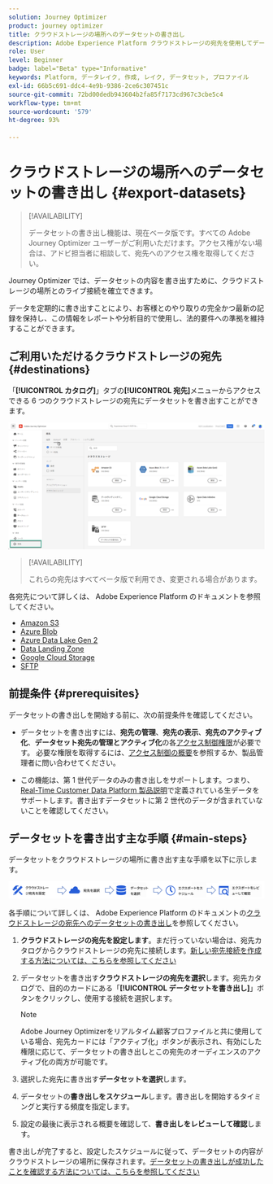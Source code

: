 ```yaml
---
solution: Journey Optimizer
product: journey optimizer
title: クラウドストレージの場所へのデータセットの書き出し
description: Adobe Experience Platform クラウドストレージの宛先を使用してデータセットを書き出す方法について説明します。
role: User
level: Beginner
badge: label="Beta" type="Informative"
keywords: Platform, データレイク, 作成, レイク, データセット, プロファイル
exl-id: 66b5c691-ddc4-4e9b-9386-2ce6c307451c
source-git-commit: 72bd00dedb943604b2fa85f7173cd967c3cbe5c4
workflow-type: tm+mt
source-wordcount: '579'
ht-degree: 93%

---
```


# クラウドストレージの場所へのデータセットの書き出し {#export-datasets}

>[!AVAILABILITY]
>
>データセットの書き出し機能は、現在ベータ版です。すべての Adobe Journey Optimizer ユーザーがご利用いただけます。アクセス権がない場合は、アドビ担当者に相談して、宛先へのアクセス権を取得してください。

Journey Optimizer では、データセットの内容を書き出すために、クラウドストレージの場所とのライブ接続を確立できます。

データを定期的に書き出すことにより、お客様とのやり取りの完全かつ最新の記録を保持し、この情報をレポートや分析目的で使用し、法的要件への準拠を維持することができます。

## ご利用いただけるクラウドストレージの宛先 {#destinations}

「**[!UICONTROL カタログ]**」タブの&#x200B;**[!UICONTROL 宛先]**&#x200B;メニューからアクセスできる 6 つのクラウドストレージの宛先にデータセットを書き出すことができます。

![](assets/dataset-export-setup.png)

>[!AVAILABILITY]
>
>これらの宛先はすべてベータ版で利用でき、変更される場合があります。

各宛先について詳しくは、 Adobe Experience Platform のドキュメントを参照してください。

* [Amazon S3](https://experienceleague.adobe.com/docs/experience-platform/destinations/catalog/cloud-storage/amazon-s3.html?lang=ja)
* [Azure Blob](https://experienceleague.adobe.com/docs/experience-platform/destinations/catalog/cloud-storage/azure-blob.html?lang=ja)
* [Azure Data Lake Gen 2](https://experienceleague.adobe.com/docs/experience-platform/destinations/catalog/cloud-storage/adls-gen2.html?lang=ja)
* [Data Landing Zone](https://experienceleague.adobe.com/docs/experience-platform/destinations/catalog/cloud-storage/data-landing-zone.html?lang=ja)
* [Google Cloud Storage](https://experienceleague.adobe.com/docs/experience-platform/destinations/catalog/cloud-storage/google-cloud-storage.html?lang=ja)
* [SFTP](https://experienceleague.adobe.com/docs/experience-platform/destinations/catalog/cloud-storage/sftp.html?lang=ja)

## 前提条件 {#prerequisites}

データセットの書き出しを開始する前に、次の前提条件を確認してください。

* データセットを書き出すには、**宛先の管理**、**宛先の表示**、**宛先のアクティブ化**、**データセット宛先の管理とアクティブ化**&#x200B;の各[アクセス制御権限](https://experienceleague.adobe.com/docs/experience-platform/access-control/home.html?lang=ja#permissions)が必要です。 必要な権限を取得するには、[アクセス制御の概要](https://experienceleague.adobe.com/docs/experience-platform/access-control/ui/overview.html?lang=ja)を参照するか、製品管理者に問い合わせてください。

* この機能は、第 1 世代データのみの書き出しをサポートします。つまり、[Real-Time Customer Data Platform 製品説明](https://helpx.adobe.com/jp/legal/product-descriptions/real-time-customer-data-platform-b2c-edition-prime-and-ultimate-packages.html)で定義されている生データをサポートします。書き出すデータセットに第 2 世代のデータが含まれていないことを確認してください。

## データセットを書き出す主な手順 {#main-steps}

データセットをクラウドストレージの場所に書き出す主な手順を以下に示します。

![](assets/dataset-export-process.png)

各手順について詳しくは、 Adobe Experience Platform のドキュメントの[クラウドストレージの宛先へのデータセットの書き出し](https://experienceleague.adobe.com/docs/experience-platform/destinations/ui/activate/export-datasets.html?lang=ja)を参照してください。

1. **クラウドストレージの宛先を設定します**。まだ行っていない場合は、宛先カタログからクラウドストレージの宛先に接続します。[新しい宛先接続を作成する方法については、こちらを参照してください](https://experienceleague.adobe.com/docs/experience-platform/destinations/ui/connect-destination.html?lang=ja#setup)

   <!--![](assets/dataset-export-setup.png)-->

1. データセットを書き出す&#x200B;**クラウドストレージの宛先を選択**&#x200B;します。宛先カタログで、目的のカードにある「**[!UICONTROL データセットを書き出し]**」ボタンをクリックし、使用する接続を選択します。

   <!--![](assets/dataset-export-destination.png)-->

   >[!NOTE]
   >
   >Adobe Journey Optimizerをリアルタイム顧客プロファイルと共に使用している場合、宛先カードには「アクティブ化」ボタンが表示され、有効にした権限に応じて、データセットの書き出しとこの宛先のオーディエンスのアクティブ化の両方が可能です。

1. 選択した宛先に書き出す&#x200B;**データセットを選択**&#x200B;します。

   <!--![](assets/dataset-export-dataset-selection.png)-->

1. データセットの&#x200B;**書き出しをスケジュール**&#x200B;します。書き出しを開始するタイミングと実行する頻度を指定します。

   <!--![](assets/dataset-export-schedule.png)-->

1. 設定の最後に表示される概要を確認して、**書き出しをレビューして確認**&#x200B;します。

   <!--![](assets/dataset-export-review.png)-->

書き出しが完了すると、設定したスケジュールに従って、データセットの内容がクラウドストレージの場所に保存されます。[データセットの書き出しが成功したことを確認する方法については、こちらを参照してください](https://experienceleague.adobe.com/docs/experience-platform/destinations/ui/activate/export-datasets.html?lang=ja#verify)
